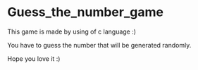 # Guess_the_number_game
This game is made by using of c language :)

You have to guess the number that will be generated randomly.

Hope you love it :)
